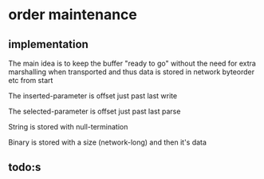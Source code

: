 # order maintenance

## implementation

The main idea is to keep the buffer "ready to go" without the need for extra marshalling when transported and thus data is stored in network byteorder etc from start

The inserted-parameter is offset just past last write

The selected-parameter is offset just past last parse

String is stored with null-termination

Binary is stored with a size (network-long) and then it's data

## todo:s


